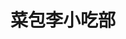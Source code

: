 ---
title: "菜包李小吃部"
description: "菜包李小吃部"
layout: shop
keywords:
  - 美食競賽
  - 台灣美食
  - 美食精選
datePublished: "2025-06-30"
dateModified: "2025-07-07"
city: "高雄市"
district: "前金區"
address: "高雄市前金區河南二路137號"
phone: "072155566"
geo: "22.634175164086876, 120.29224845835454"
google_map: "https://maps.app.goo.gl/x4hrDKPxqJAw7JT46"
footinder: "https://footinder.com.tw/%e9%ab%98%e9%9b%84%e5%b8%82%e5%89%8d%e9%87%91%e5%8d%80/10914/"
official: ""
award:
  - name: "500盤"
    year: "2024"
    entries:
      - dishes:
          - "鹽烤蛤蠣"

---